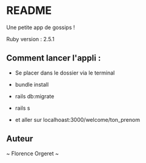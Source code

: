 # README

Une petite app de gossips !

Ruby version : 2.5.1

## Comment lancer l'appli :

* Se placer dans le dossier via le terminal

* bundle install

* rails db:migrate

* rails s

* et aller sur localhoast:3000/welcome/ton_prenom 

## Auteur

~ Florence Orgeret ~
